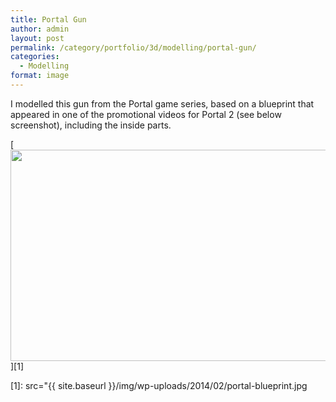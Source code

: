 ```yaml
---
title: Portal Gun
author: admin
layout: post
permalink: /category/portfolio/3d/modelling/portal-gun/
categories:
  - Modelling
format: image
---
```

I modelled this gun from the Portal game series, based on a blueprint that appeared in one of the promotional videos for Portal 2 (see below screenshot), including the inside parts.

[<img src="{{ site.baseurl }}/img/wp-uploads/2014/02/portal-blueprint.jpg" alt="" title="portal-blueprint" width="600" height="338" class="alignnone size-full wp-image-115" />][1]

 [1]: src="{{ site.baseurl }}/img/wp-uploads/2014/02/portal-blueprint.jpg